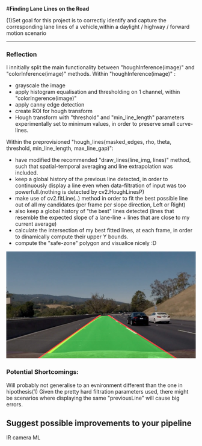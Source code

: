 #**Finding Lane Lines on the Road** 

(1)Set goal for this project is to correctly identify and capture the corresponding lane lines of a vehicle,within a daylight / highway / forward motion scenario


[//]: # (Image References)

[image1]: ./capture.png "Challenge Capture"

---

### Reflection

I innitially split the main functionality between "houghInference(image)" and "colorInference(image)" methods.
Within "houghInference(image)" :
* grayscale the image
* apply histogram equalisation and thresholding on 1 channel, within "colorIngerence(image)"
* apply canny edge detection
* create ROI for hough transform
* Hough transform with "threshold" and "min_line_length" parameters experimentally set to minimum values, in order to preserve small curve-lines.

Within the preprovisioned "hough_lines(masked_edges, rho, theta, threshold, min_line_length, max_line_gap)":
* have modified the recommended "draw_lines(line_img, lines)" method, such that spatial-temporal averaging and line extrapolation was included.
* keep a global history of the previous line detected, in order to continuously display a line even when data-filtration of input was too powerfull.(nothing is detected by cv2.HoughLinesP)
* make use of cv2.fitLine(..) method in order to fit the best possible line out of all my candidates (per frame per slope direction, Left or Right)
* also keep a global history of "the best" lines detected (lines that resemble the expected slope of a lane-line + lines that are close to my current average)
* calculate the intersection of my best fitted lines, at each frame, in order to dinamically compute their upper Y bounds.
* compute the "safe-zone" polygon and visualice nicely :D

![alt text][image1]


### Potential Shortcomings:
Will probably not generalise to an evnironment different than the one in hipothesis(1)
Given the pretty hard filtration parameters used, there might be scenarios where displaying the same "previousLine" will cause big errors.


## Suggest possible improvements to your pipeline

IR camera
ML

